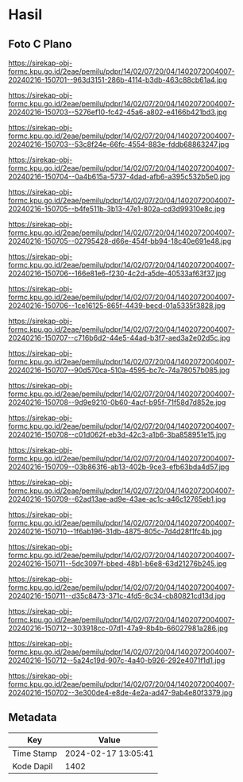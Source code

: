 # Hasil

## Foto C Plano

https://sirekap-obj-formc.kpu.go.id/2eae/pemilu/pdpr/14/02/07/20/04/1402072004007-20240216-150701--963d3151-286b-4114-b3db-463c88cb61a4.jpg

https://sirekap-obj-formc.kpu.go.id/2eae/pemilu/pdpr/14/02/07/20/04/1402072004007-20240216-150703--5276ef10-fc42-45a6-a802-e4166b421bd3.jpg

https://sirekap-obj-formc.kpu.go.id/2eae/pemilu/pdpr/14/02/07/20/04/1402072004007-20240216-150703--53c8f24e-66fc-4554-883e-fddb68863247.jpg

https://sirekap-obj-formc.kpu.go.id/2eae/pemilu/pdpr/14/02/07/20/04/1402072004007-20240216-150704--0a4b615a-5737-4dad-afb6-a395c532b5e0.jpg

https://sirekap-obj-formc.kpu.go.id/2eae/pemilu/pdpr/14/02/07/20/04/1402072004007-20240216-150705--b4fe511b-3b13-47e1-802a-cd3d99310e8c.jpg

https://sirekap-obj-formc.kpu.go.id/2eae/pemilu/pdpr/14/02/07/20/04/1402072004007-20240216-150705--02795428-d66e-454f-bb94-18c40e691e48.jpg

https://sirekap-obj-formc.kpu.go.id/2eae/pemilu/pdpr/14/02/07/20/04/1402072004007-20240216-150706--166e81e6-f230-4c2d-a5de-40533af63f37.jpg

https://sirekap-obj-formc.kpu.go.id/2eae/pemilu/pdpr/14/02/07/20/04/1402072004007-20240216-150706--1ce16125-865f-4439-becd-01a5335f3828.jpg

https://sirekap-obj-formc.kpu.go.id/2eae/pemilu/pdpr/14/02/07/20/04/1402072004007-20240216-150707--c716b6d2-44e5-44ad-b3f7-aed3a2e02d5c.jpg

https://sirekap-obj-formc.kpu.go.id/2eae/pemilu/pdpr/14/02/07/20/04/1402072004007-20240216-150707--90d570ca-510a-4595-bc7c-74a78057b085.jpg

https://sirekap-obj-formc.kpu.go.id/2eae/pemilu/pdpr/14/02/07/20/04/1402072004007-20240216-150708--9d9e9210-0b60-4acf-b95f-71f58d7d852e.jpg

https://sirekap-obj-formc.kpu.go.id/2eae/pemilu/pdpr/14/02/07/20/04/1402072004007-20240216-150708--c01d062f-eb3d-42c3-a1b6-3ba858951e15.jpg

https://sirekap-obj-formc.kpu.go.id/2eae/pemilu/pdpr/14/02/07/20/04/1402072004007-20240216-150709--03b863f6-ab13-402b-9ce3-efb63bda4d57.jpg

https://sirekap-obj-formc.kpu.go.id/2eae/pemilu/pdpr/14/02/07/20/04/1402072004007-20240216-150709--62ad13ae-ad9e-43ae-ac1c-a46c12765eb1.jpg

https://sirekap-obj-formc.kpu.go.id/2eae/pemilu/pdpr/14/02/07/20/04/1402072004007-20240216-150710--1f6ab196-31db-4875-805c-7d4d28f1fc4b.jpg

https://sirekap-obj-formc.kpu.go.id/2eae/pemilu/pdpr/14/02/07/20/04/1402072004007-20240216-150711--5dc3097f-bbed-48b1-b6e8-63d21276b245.jpg

https://sirekap-obj-formc.kpu.go.id/2eae/pemilu/pdpr/14/02/07/20/04/1402072004007-20240216-150711--d35c8473-371c-4fd5-8c34-cb80821cd13d.jpg

https://sirekap-obj-formc.kpu.go.id/2eae/pemilu/pdpr/14/02/07/20/04/1402072004007-20240216-150712--303918cc-07d1-47a9-8b4b-66027981a286.jpg

https://sirekap-obj-formc.kpu.go.id/2eae/pemilu/pdpr/14/02/07/20/04/1402072004007-20240216-150712--5a24c19d-907c-4a40-b926-292e4071f1d1.jpg

https://sirekap-obj-formc.kpu.go.id/2eae/pemilu/pdpr/14/02/07/20/04/1402072004007-20240216-150702--3e300de4-e8de-4e2a-ad47-9ab4e80f3379.jpg


## Metadata

| Key        | Value               |
| ---------- | ------------------- |
| Time Stamp | 2024-02-17 13:05:41 |
| Kode Dapil | 1402                |



